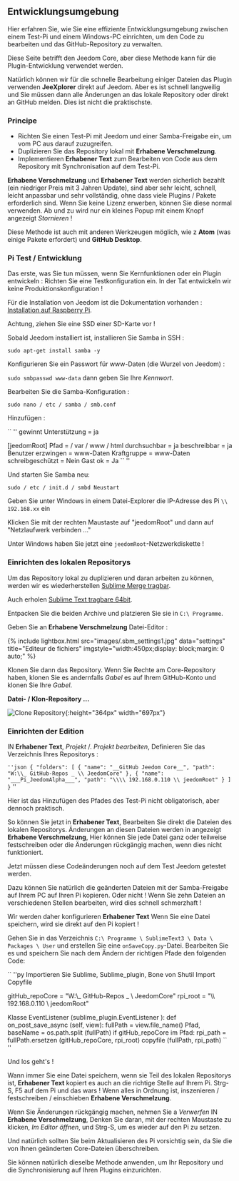 ## Entwicklungsumgebung

Hier erfahren Sie, wie Sie eine effiziente Entwicklungsumgebung zwischen einem Test-Pi und einem Windows-PC einrichten, um den Code zu bearbeiten und das GitHub-Repository zu verwalten.

Diese Seite betrifft den Jeedom Core, aber diese Methode kann für die Plugin-Entwicklung verwendet werden.

Natürlich können wir für die schnelle Bearbeitung einiger Dateien das Plugin verwenden **JeeXplorer** direkt auf Jeedom. Aber es ist schnell langweilig und Sie müssen dann alle Änderungen an das lokale Repository oder direkt an GitHub melden. Dies ist nicht die praktischste.

### Principe

- Richten Sie einen Test-Pi mit Jeedom und einer Samba-Freigabe ein, um vom PC aus darauf zuzugreifen.
- Duplizieren Sie das Repository lokal mit **Erhabene Verschmelzung**.
- Implementieren **Erhabener Text** zum Bearbeiten von Code aus dem Repository mit Synchronisation auf dem Test-Pi.

**Erhabene Verschmelzung** und **Erhabener Text** werden sicherlich bezahlt (ein niedriger Preis mit 3 Jahren Update), sind aber sehr leicht, schnell, leicht anpassbar und sehr vollständig, ohne dass viele Plugins / Pakete erforderlich sind. Wenn Sie keine Lizenz erwerben, können Sie diese normal verwenden. Ab und zu wird nur ein kleines Popup mit einem Knopf angezeigt *Stornieren* !

Diese Methode ist auch mit anderen Werkzeugen möglich, wie z **Atom** (was einige Pakete erfordert) und **GitHub Desktop**.

### Pi Test / Entwicklung

Das erste, was Sie tun müssen, wenn Sie Kernfunktionen oder ein Plugin entwickeln : Richten Sie eine Testkonfiguration ein. In der Tat entwickeln wir keine Produktionskonfiguration !

Für die Installation von Jeedom ist die Dokumentation vorhanden : [Installation auf Raspberry Pi](https:/./.doc.jeedom.com/de_DE/installation/.rpi).

Achtung, ziehen Sie eine SSD einer SD-Karte vor !

Sobald Jeedom installiert ist, installieren Sie Samba in SSH :

`sudo apt-get install samba -y`

Konfigurieren Sie ein Passwort für www-Daten (die Wurzel von Jeedom) :

`sudo smbpasswd www-data` dann geben Sie Ihre *Kennwort*.

Bearbeiten Sie die Samba-Konfiguration :

`sudo nano / etc / samba / smb.conf`

Hinzufügen :

`` ''
gewinnt Unterstützung = ja

[jeedomRoot]
Pfad = / var / www / html
durchsuchbar = ja
beschreibbar = ja
Benutzer erzwingen = www-Daten
Kraftgruppe = www-Daten
schreibgeschützt = Nein
Gast ok = Ja
`` ''

Und starten Sie Samba neu:

`sudo / etc / init.d / smbd Neustart`

Geben Sie unter Windows in einem Datei-Explorer die IP-Adresse des Pi `\\ 192.168.xx` ein

Klicken Sie mit der rechten Maustaste auf "jeedomRoot" und dann auf "Netzlaufwerk verbinden ..."

Unter Windows haben Sie jetzt eine `jeedomRoot`-Netzwerkdiskette !


### Einrichten des lokalen Repositorys

Um das Repository lokal zu duplizieren und daran arbeiten zu können, werden wir es wiederherstellen [Sublime Merge tragbar](https:/./.www.sublimemerge.com/.download).

Auch erholen [Sublime Text tragbare 64bit](https:/./.www.sublimetext.com/.3).

Entpacken Sie die beiden Archive und platzieren Sie sie in `C:\ Programme`.

Geben Sie an **Erhabene Verschmelzung** Datei-Editor :


{% include lightbox.html src="images/.sbm_settings1.jpg" data="settings" title="Editeur de fichiers" imgstyle="width:450px;display: block;margin: 0 auto;" %}

Klonen Sie dann das Repository. Wenn Sie Rechte am Core-Repository haben, klonen Sie es andernfalls *Gabel* es auf Ihrem GitHub-Konto und klonen Sie Ihre *Gabel*.

**Datei- / Klon-Repository ...**

![Clone Repository](images/.sbm_clonerepo.jpg){:height="364px" width="697px"}


### Einrichten der Edition

IN **Erhabener Text**, *Projekt* /. *Projekt bearbeiten*, Definieren Sie das Verzeichnis Ihres Repositorys :

`` ''json
{
  "folders":
  [
    {
      "name": "__GitHub Jeedom Core__",
      "path": "W:\\_ GitHub-Repos _ \\ JeedomCore"
    },
    {
      "name": "___Pi_JeedomAlpha___",
      "path": "\\\\ 192.168.0.110 \\ jeedomRoot"
    }
  ]
}
`` ''

Hier ist das Hinzufügen des Pfades des Test-Pi nicht obligatorisch, aber dennoch praktisch.

So können Sie jetzt in **Erhabener Text**, Bearbeiten Sie direkt die Dateien des lokalen Repositorys. Änderungen an diesen Dateien werden in angezeigt **Erhabene Verschmelzung**, Hier können Sie jede Datei ganz oder teilweise festschreiben oder die Änderungen rückgängig machen, wenn dies nicht funktioniert.

Jetzt müssen diese Codeänderungen noch auf dem Test Jeedom getestet werden.

Dazu können Sie natürlich die geänderten Dateien mit der Samba-Freigabe auf Ihrem PC auf Ihren Pi kopieren. Oder nicht ! Wenn Sie zehn Dateien an verschiedenen Stellen bearbeiten, wird dies schnell schmerzhaft !

Wir werden daher konfigurieren **Erhabener Text** Wenn Sie eine Datei speichern, wird sie direkt auf den Pi kopiert !

Gehen Sie in das Verzeichnis `C:\ Programme \ SublimeText3 \ Data \ Packages \ User` und erstellen Sie eine `onSaveCopy.py`-Datei. Bearbeiten Sie es und speichern Sie nach dem Ändern der richtigen Pfade den folgenden Code:

`` ''py
Importieren Sie Sublime, Sublime_plugin, Bone
von Shutil Import Copyfile

gitHub_repoCore = "W:\\_ GitHub-Repos _ \\ JeedomCore"
rpi_root = "\\\\ 192.168.0.110 \\ jeedomRoot"

Klasse EventListener (sublime_plugin.EventListener ):
  def on_post_save_async (self, view):
    fullPath = view.file_name()
    Pfad, baseName = os.path.split (fullPath)
    if gitHub_repoCore im Pfad:
      rpi_path = fullPath.ersetzen (gitHub_repoCore, rpi_root)
      copyfile (fullPath, rpi_path)
`` ''

Und los geht's !

Wann immer Sie eine Datei speichern, wenn sie Teil des lokalen Repositorys ist, **Erhabener Text** kopiert es auch an die richtige Stelle auf Ihrem Pi. Strg-S, F5 auf dem Pi und das wars ! Wenn alles in Ordnung ist, inszenieren / festschreiben / einschieben **Erhabene Verschmelzung**.

Wenn Sie Änderungen rückgängig machen, nehmen Sie a *Verwerfen* IN **Erhabene Verschmelzung**, Denken Sie daran, mit der rechten Maustaste zu klicken, *Im Editor öffnen*, und Strg-S, um es wieder auf den Pi zu setzen.

Und natürlich sollten Sie beim Aktualisieren des Pi vorsichtig sein, da Sie die von Ihnen geänderten Core-Dateien überschreiben.


Sie können natürlich dieselbe Methode anwenden, um Ihr Repository und die Synchronisierung auf Ihren Plugins einzurichten.